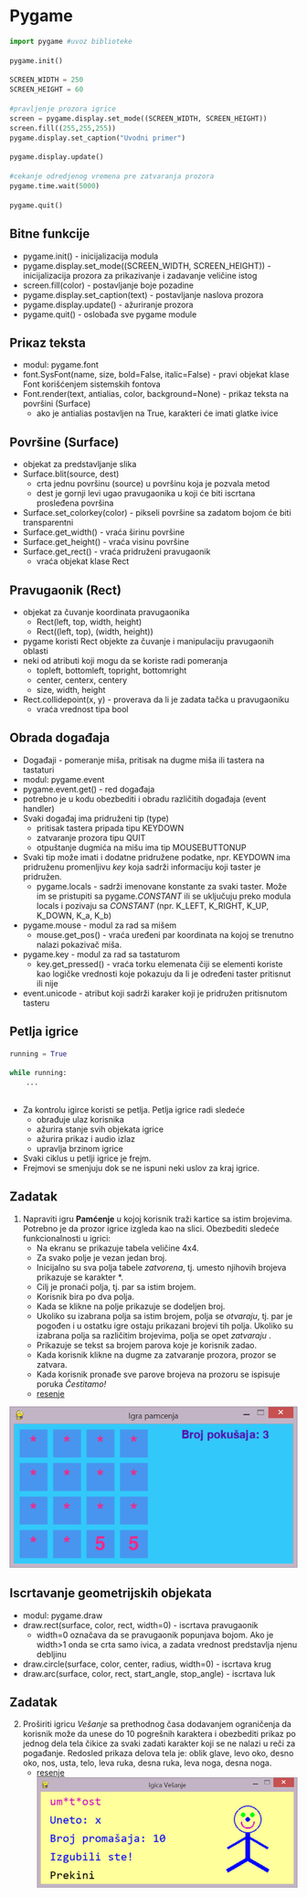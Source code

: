 # Pygame


```python
import pygame #uvoz biblioteke

pygame.init()  

SCREEN_WIDTH = 250
SCREEN_HEIGHT = 60

#pravljenje prozora igrice
screen = pygame.display.set_mode((SCREEN_WIDTH, SCREEN_HEIGHT)) 
screen.fill((255,255,255))  
pygame.display.set_caption("Uvodni primer")

pygame.display.update()

#cekanje odredjenog vremena pre zatvaranja prozora
pygame.time.wait(5000) 

pygame.quit()


```
	
## Bitne funkcije

* pygame.init() - inicijalizacija modula
* pygame.display.set_mode((SCREEN_WIDTH, SCREEN_HEIGHT)) - inicijalizacija prozora za prikazivanje i zadavanje veličine istog
* screen.fill(color) - postavljanje boje pozadine
* pygame.display.set_caption(text) - postavljanje naslova prozora
* pygame.display.update() - ažuriranje prozora
* pygame.quit() -  oslobađa sve pygame module


## Priкaz teksta

* modul: pygame.font
* font.SysFont(name, size, bold=False, italic=False) - pravi objekat klase Font korišćenjem sistemskih fontova 
* Font.render(text, antialias, color, background=None) - prikaz teksta na površini (Surface)
	* ako je antialias postavljen na True, karakteri će imati glatke ivice


## Površine (Surface)

* objekat za predstavljanje slika
* Surface.blit(source, dest) 
  * crta jednu površinu (source) u površinu koja je pozvala metod
  * dest je gornji levi ugao pravugaonika u koji će biti iscrtana prosleđena površina
* Surface.set_colorkey(color) - pikseli površine sa zadatom bojom će biti transparentni
* Surface.get_width() - vraća širinu površine
* Surface.get_height() - vraća visinu površine
* Surface.get_rect() - vraća pridruženi pravugaonik	
	* vraća objekat klase Rect

## Pravugaonik (Rect)

* objekat za čuvanje koordinata pravugaonika
	* Rect(left, top, width, height) 
 	* Rect((left, top), (width, height)) 
* pygame koristi Rect objekte za čuvanje i manipulaciju pravugaonih oblasti 
* neki od atributi koji mogu da se koriste radi pomeranja   
 	* topleft, bottomleft, topright, bottomright
 	* center, centerx, centery
 	* size, width, height
* Rect.collidepoint(x, y) - proverava da li je zadata tačka u pravugaoniku 
 	* vraća vrednost tipa bool


## Obrada događaja 

* Događaji - pomeranje miša, pritisak na dugme miša ili tastera na tastaturi 
* modul: pygame.event
* pygame.event.get() - red događaja
* potrebno je u kodu obezbediti i obradu različitih događaja (event handler)
* Svaki događaj ima pridruženi tip (type)  
	* pritisak tastera pripada tipu KEYDOWN
	* zatvaranje prozora tipu QUIT
	* otpuštanje dugmića na mišu ima tip MOUSEBUTTONUP 
* Svaki tip može imati i dodatne pridružene podatke, npr. KEYDOWN ima pridruženu promenljivu *key* koja sadrži informaciju koji taster je pridružen. 
	* pygame.locals - sadrži imenovane konstante za svaki  taster. Može im se pristupiti sa pygame.*CONSTANT*  ili se uključuju preko modula locals i pozivaju sa *CONSTANT* (npr. K_LEFT, K_RIGHT, K_UP, K_DOWN, K_a, K_b)
* pygame.mouse - modul za rad sa mišem
	* mouse.get_pos() - vraća uređeni par koordinata na kojoj se trenutno nalazi pokazivač miša. 
* pygame.key - modul za rad sa tastaturom
	* key.get_pressed() - vraća torku elemenata čiji se elementi koriste kao logičke vrednosti koje pokazuju da li je određeni taster pritisnut ili nije 
* event.unicode - atribut koji sadrži karaker koji je pridružen pritisnutom tasteru


## Petlja igrice

```python
running = True

while running:
	...
	
```
* Za kontrolu igirce koristi se petlja. Petlja igrice radi sledeće
	* obrađuje ulaz korisnika
	* ažurira stanje svih objekata igrice
	* ažurira prikaz i audio izlaz
	* upravlja brzinom igrice
* Svaki ciklus u petlji igrice je frejm. 
* Frejmovi se smenjuju dok se ne ispuni neki uslov za kraj igrice.

## Zadatak 
1. Napraviti igru **Pamćenje** u kojoj korisnik traži kartice sa istim brojevima. Potrebno je da prozor igrice izgleda kao na slici. Obezbediti sledeće funkcionalnosti u igrici:
	* Na ekranu se prikazuje tabela veličine 4x4.
	* Za svako polje je vezan jedan broj.
	* Inicijalno su sva polja tabele *zatvorena*, tj. umesto njihovih brojeva prikazuje se karakter *.
	* Cilj je pronaći polja, tj. par sa istim brojem.
	* Korisnik bira po dva polja.
	* Kada se klikne na polje  prikazuje se dodeljen broj.
	* Ukoliko su izabrana polja sa istim brojem, polja se *otvaraju*, tj. par je pogođen i u ostatku igre ostaju prikazani brojevi tih polja. Ukoliko su izabrana polja sa različitim brojevima, polja se opet *zatvaraju* .
	* Prikazuje se tekst sa brojem parova koje je korisnik zadao.
	*   Kada korisnik klikne na dugme za zatvaranje prozora, prozor se zatvara.
	*  Kada korisnik pronađe sve parove brojeva na prozoru se ispisuje poruka *Čestitamo!*
	* [resenje](igraPamcenja/igraPamcenja3.py)

![image](./primer1.png)


 ## Iscrtavanje geometrijskih objekata
* modul: pygame.draw
* draw.rect(surface, color, rect, width=0) - iscrtava pravugaonik
	* width=0 označava da se pravugaonik popunjava bojom. Ako je width>1 onda se crta samo ivica, a zadata vrednost predstavlja njenu debljinu
* draw.circle(surface, color, center, radius, width=0) - iscrtava krug
* draw.arc(surface, color, rect, start_angle, stop_angle) - iscrtava luk	

## Zadatak

2. Proširiti igricu *Vešanje* sa prethodnog časa dodavanjem ograničenja da korisnik može da unese do 10 pogrešnih karaktera i obezbediti prikaz po jednog dela tela čikice za svaki zadati karakter koji se ne nalazi u reči za pogađanje.
Redosled prikaza delova tela je: oblik glave, levo oko, desno oko, nos, usta, telo, leva ruka, desna ruka, leva noga, desna noga.
	* [resenje](crtanje_cikice/primer2_3.py)
![image](./primer4.png)


